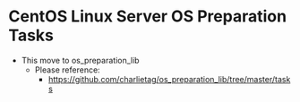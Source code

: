 # CentOS Linux Server OS Preparation Tasks

* This move to os_preparation_lib
  * Please reference:
    * https://github.com/charlietag/os_preparation_lib/tree/master/tasks
